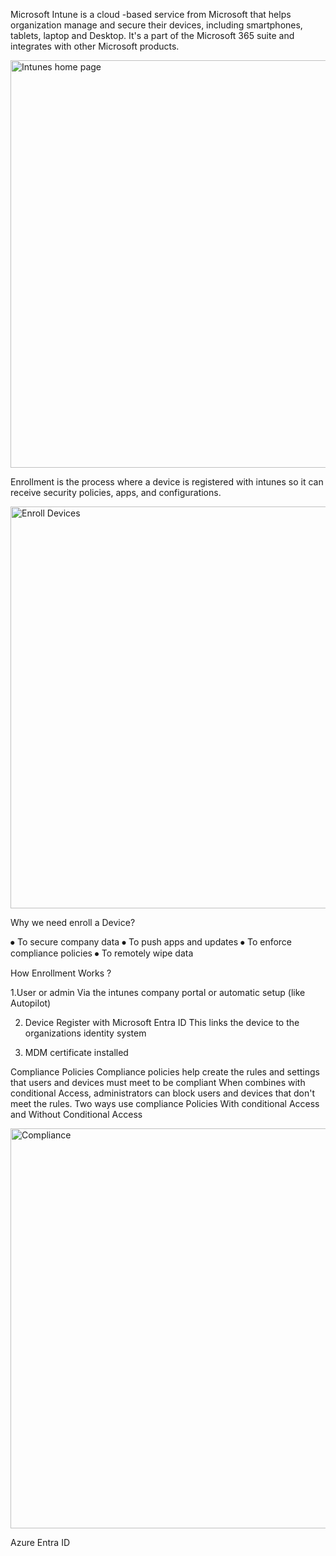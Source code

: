 Microsoft Intune is a cloud -based service from Microsoft that helps organization manage and secure their devices, including smartphones, tablets, laptop and Desktop. It's a part of the Microsoft 365 suite and integrates with other Microsoft products.

<img width="1357" height="652" alt="Intunes home page" src="https://github.com/user-attachments/assets/5876b4c4-ee8a-4092-bb38-d5219b02af53" />

Enrollment is the process where a device is registered with intunes so it can receive security policies, apps, and configurations. 

<img width="1358" height="643" alt="Enroll Devices" src="https://github.com/user-attachments/assets/fa75be0f-dcfb-47cb-9361-770b078da768" />

Why we need enroll a Device?

⦁	To secure company data
⦁	To push apps and updates
⦁	To enforce compliance policies
⦁	To remotely wipe data 

How Enrollment Works ?

1.User or admin 
Via the intunes company portal or automatic setup (like Autopilot)

2. Device Register with Microsoft Entra ID 
This links the device to the organizations identity system

4. MDM certificate installed

Compliance Policies 
Compliance policies help create the rules and settings that users and devices must meet to be compliant
When combines with conditional Access, administrators can block users and devices that don't meet the rules.
Two ways use compliance Policies 
With conditional Access and Without Conditional Access

<img width="1356" height="640" alt="Compliance" src="https://github.com/user-attachments/assets/342312c0-91d2-4650-8309-348271609ff3" />

Azure Entra ID

